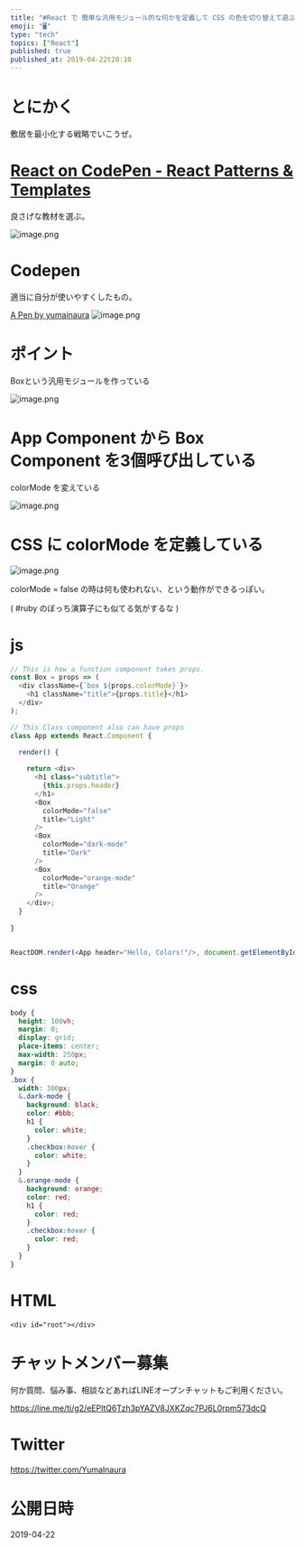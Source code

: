 ```yaml
---
title: "#React で 簡単な汎用モジュール的な何かを定義して CSS の色を切り替えて遊ぶ ( #Codepen )"
emoji: "🖥"
type: "tech"
topics: ["React"]
published: true
published_at: 2019-04-22t20:10
---
```


# とにかく

敷居を最小化する戦略でいこうぜ。

# [React on CodePen - React Patterns & Templates](https://codepen.io/topic/react/templates)

良さげな教材を選ぶ。

![image.png](https://qiita-image-store.s3.ap-northeast-1.amazonaws.com/0/89618/11d675a5-d448-4c00-50a7-878f86295c39.png)

# Codepen

適当に自分が使いやすくしたもの。

[A Pen by yumainaura](https://codepen.io/yumainaura/pen/xeJqbV?editors=0110)
![image.png](https://qiita-image-store.s3.ap-northeast-1.amazonaws.com/0/89618/83206d02-63f8-0fa7-87aa-e51a086aeee5.png)


# ポイント

Boxという汎用モジュールを作っている

![image.png](https://qiita-image-store.s3.ap-northeast-1.amazonaws.com/0/89618/291b5a91-8614-0fa4-2d6a-9b87fa525129.png)

# App Component から Box Component を3個呼び出している

colorMode を変えている

![image.png](https://qiita-image-store.s3.ap-northeast-1.amazonaws.com/0/89618/fb25bc27-6640-0b30-84a6-76db08999235.png)

# CSS に colorMode を定義している

![image.png](https://qiita-image-store.s3.ap-northeast-1.amazonaws.com/0/89618/42c77fe5-14f6-f3dc-b8f7-3e53456aa60b.png)

colorMode = false の時は何も使われない、という動作ができるっぽい。

( #ruby のぼっち演算子にも似てる気がするな )


# js

```js
// This is how a function component takes props.
const Box = props => (
  <div className={`box ${props.colorMode}`}>
    <h1 className="title">{props.title}</h1>
  </div>
);

// This Class component also can have props
class App extends React.Component {

  render() {
    
    return <div>
      <h1 class="subtitle">
        {this.props.header}
      </h1>
      <Box
        colorMode="false"
        title="Light"
      />
      <Box
        colorMode="dark-mode"
        title="Dark"
      />
      <Box
        colorMode="orange-mode"
        title="Orange"
      />
    </div>;
  }
  
}


ReactDOM.render(<App header="Hello, Colors!"/>, document.getElementById("root"));
```

# css

```css
body {
  height: 100vh;
  margin: 0;
  display: grid;
  place-items: center;
  max-width: 250px;
  margin: 0 auto;
}
.box {
  width: 300px;
  &.dark-mode {
    background: black;
    color: #bbb;
    h1 {
      color: white;
    }
    .checkbox:hover {
      color: white;
    }
  }
  &.orange-mode {
    background: orange;
    color: red;
    h1 {
      color: red;
    }
    .checkbox:hover {
      color: red;
    }
  }
}
```
# HTML


```
<div id="root"></div>

```








<!-- Update From Qiita API -->

# チャットメンバー募集


何か質問、悩み事、相談などあればLINEオープンチャットもご利用ください。

https://line.me/ti/g2/eEPltQ6Tzh3pYAZV8JXKZqc7PJ6L0rpm573dcQ





# Twitter


https://twitter.com/YumaInaura


<!-- Update From Qiita API -->



# 公開日時

2019-04-22
